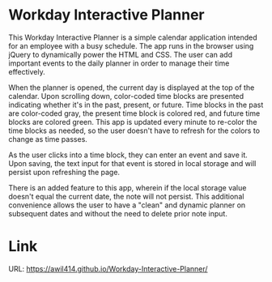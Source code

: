 # Workday Interactive Planner

 This Workday Interactive Planner is a simple calendar application intended for an employee with a busy schedule. The app runs in the browser using jQuery to dynamically power the HTML and CSS. The user can add important events to the daily planner in order to manage their time effectively.

 When the planner is opened, the current day is displayed at the top of the calendar. Upon scrolling down, color-coded time blocks are presented indicating whether it's in the past, present, or future. Time blocks in the past are color-coded gray, the present time block is colored red, and future time blocks are colored green. This app is updated every minute to re-color the time blocks as needed, so the user doesn't have to refresh for the colors to change as time passes.

 As the user clicks into a time block, they can enter an event and save it. Upon saving, the text input for that event is stored in local storage and will persist upon refreshing the page.

There is an added feature to this app, wherein if the local storage value doesn't equal the current date, the note will not persist. This additional convenience allows the user to have a "clean" and dynamic planner on subsequent dates and without the need to delete prior note input.

# Link
URL: https://awil414.github.io/Workday-Interactive-Planner/
